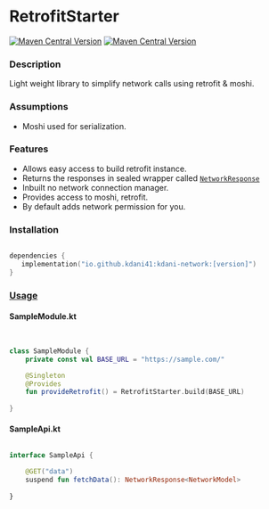 # RetrofitStarter
[![Maven Central Version](https://img.shields.io/maven-central/v/io.github.kdani41/kdani-network)](https://central.sonatype.com/artifact/io.github.kdani41/kdani-network/)
[![Maven Central Version](https://img.shields.io/maven-central/v/io.github.kdani41/kdani-ktor-network)](https://central.sonatype.com/artifact/io.github.kdani41/kdani-ktor-network/)

### Description
Light weight library to simplify network calls using retrofit & moshi.

### Assumptions 
- Moshi used for serialization.

### Features
- Allows easy access to build retrofit instance.
- Returns the responses in sealed wrapper called [`NetworkResponse`](https://github.com/kdani41/network-helper/blob/main/library/network/src/main/java/com/kdani/core/network/NetworkResponse.kt)
- Inbuilt no network connection manager.
- Provides access to moshi, retrofit. 
- By default adds network permission for you.

### Installation 
```kotlin 

dependencies {
   implementation("io.github.kdani41:kdani-network:[version]") 
}

```

### [Usage](https://github.com/kdani41/network-helper/tree/main/app/src/main/java/com/kdani/network_helper)
#### SampleModule.kt
```kotlin 


class SampleModule {
    private const val BASE_URL = "https://sample.com/"

    @Singleton
    @Provides
    fun provideRetrofit() = RetrofitStarter.build(BASE_URL)
    
}

```

#### SampleApi.kt

```kotlin 

interface SampleApi {

    @GET("data")
    suspend fun fetchData(): NetworkResponse<NetworkModel>
    
}

```
